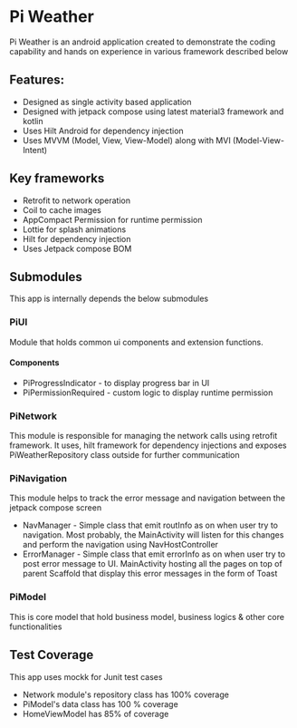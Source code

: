 # Pi Weather 
Pi Weather is an android application created to demonstrate the coding capability and hands on experience in various framework described below

## Features:
- Designed as single activity based application
- Designed with jetpack compose using latest material3 framework and kotlin
- Uses Hilt Android for dependency injection
- Uses MVVM (Model, View, View-Model) along with MVI (Model-View-Intent)

## Key frameworks
- Retrofit to network operation
- Coil to cache images
- AppCompact Permission for runtime permission
- Lottie for splash animations
- Hilt for dependency injection
- Uses Jetpack compose BOM

## Submodules
This app is internally depends the below submodules
### PiUI 
Module that holds common ui components and extension functions.
#### Components
- PiProgressIndicator - to display progress bar in UI
- PiPermissionRequired - custom logic to display runtime permission
### PiNetwork
This module is responsible for managing the network calls using retrofit framework. 
It uses, hilt framework for dependency injections and exposes PiWeatherRepository class outside for further communication
### PiNavigation
This module helps to track the error message and navigation between the jetpack compose screen
- NavManager - Simple class that emit routInfo as on when user try to navigation. Most probably, the MainActivity will listen for this changes and perform the navigation using NavHostController
- ErrorManager - Simple class that emit errorInfo as on when user try to post error message to UI. MainActivity hosting all the pages on top of parent Scaffold that display this error messages in the form of Toast
### PiModel
This is core model that hold business model, business logics & other core functionalities

## Test Coverage
This app uses mockk for Junit test cases
- Network module's  repository class has 100% coverage
- PiModel's data class has 100 % coverage
- HomeViewModel has 85% of coverage